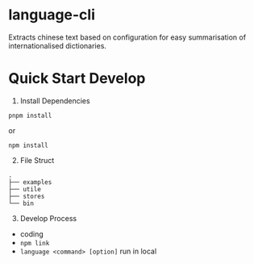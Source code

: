 # language-cli

Extracts chinese text based on configuration for easy summarisation of internationalised dictionaries.

# Quick Start Develop

1. Install Dependencies

```
pnpm install
```

or

```
npm install
```

2. File Struct

```
.
├── examples
├── utile
├── stores
└── bin
```

3. Develop Process

- coding
- ```npm link``` 
- ```language <command> [option]``` run in local